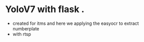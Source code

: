 # YoloV7 with flask .
* created for itms and here we applying the easyocr to extract numberplate
* with rtsp 


